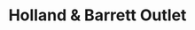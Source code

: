 ---
title: "Holland & Barrett Outlet"
url: /braintree/holland-and-barrett-outlet/
shop: health food
---